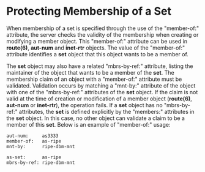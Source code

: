 # Protecting Membership of a Set

When membership of a set is specified through the use of the "member-of:" attribute, the server checks the validity of the membership when creating or modifying a member object. This "member-of:" attribute can be used in **route(6)**, **aut-num** and **inet-rtr** objects. The value of the "member-of:" attribute identifies a **set** object that this object wants to be a member of.

The **set** object may also have a related "mbrs-by-ref:" attribute, listing the maintainer of the object that wants to be a member of the **set**. The membership claim 
of an object with a "member-of:" attribute must be validated. Validation occurs by matching a "mnt-by:" attribute of the object with one of the "mbrs-by-ref:" attributes 
of the **set** object. If the claim is not valid at the time of creation or modification of a member object (**route(6)**, **aut-num** or **inet-rtr**), the operation
fails. If a **set** object has no "mbrs-by-ref:" attributes, the **set** is defined explicitly by the "members:" attributes in the **set** object. In this case, no other 
object can validate a claim to be a member of this **set**. Below is an example of "member-of:" usage:

    aut-num:     as3333
    member-of:   as-ripe
    mnt-by:      ripe-dbm-mnt

    as-set:      as-ripe
    mbrs-by-ref: ripe-dbm-mnt
